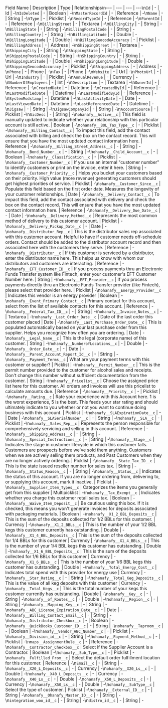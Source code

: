 Field Name | Description | Type | Relationships\n--- | --- | --- | ---\n`Id` | - | Id | -\n`IsDeleted` | - | Boolean | -\n`MasterRecordId` | - | Reference | -\n`Name` | - | String | -\n`Type` | - | Picklist | -\n`RecordTypeId` | - | Reference | -\n`ParentId` | - | Reference | -\n`BillingStreet` | - | Textarea | -\n`BillingCity` | - | String | -\n`BillingState` | - | String | -\n`BillingPostalCode` | - | String | -\n`BillingCountry` | - | String | -\n`BillingLatitude` | - | Double | -\n`BillingLongitude` | - | Double | -\n`BillingGeocodeAccuracy` | - | Picklist | -\n`BillingAddress` | - | Address | -\n`ShippingStreet` | - | Textarea | -\n`ShippingCity` | - | String | -\n`ShippingState` | - | String | -\n`ShippingPostalCode` | - | String | -\n`ShippingCountry` | - | String | -\n`ShippingLatitude` | - | Double | -\n`ShippingLongitude` | - | Double | -\n`ShippingGeocodeAccuracy` | - | Picklist | -\n`ShippingAddress` | - | Address | -\n`Phone` | - | Phone | -\n`Fax` | - | Phone | -\n`Website` | - | Url | -\n`PhotoUrl` | - | Url | -\n`Industry` | - | Picklist | -\n`AnnualRevenue` | - | Currency | -\n`NumberOfEmployees` | - | Int | -\n`Description` | - | Textarea | -\n`OwnerId` | - | Reference | -\n`CreatedDate` | - | Datetime | -\n`CreatedById` | - | Reference | -\n`LastModifiedDate` | - | Datetime | -\n`LastModifiedById` | - | Reference | -\n`SystemModstamp` | - | Datetime | -\n`LastActivityDate` | - | Date | -\n`LastViewedDate` | - | Datetime | -\n`LastReferencedDate` | - | Datetime | -\n`Jigsaw` | - | String | -\n`JigsawCompanyId` | - | String | -\n`AccountSource` | - | Picklist | -\n`SicDesc` | - | String | -\n`ohanafy__Active__c` | This field is manually updated to indicate whether your relationship with this particular account is still active. | Boolean | -\n`ohanafy__BOL_Tax_Type__c` | - | Picklist | -\n`ohanafy__Billing_Contact__c` | To impact this field, add the contact associated with billing and check the box on the contact record. This will ensure that you have the most updated contact information here. | Reference | -\n`ohanafy__Billing_Street_Address__c` | - | String | -\n`ohanafy__Bond_Number__c` | - | String | -\n`ohanafy__Child_Account__c` | - | Boolean | -\n`ohanafy__Classification__c` | - | Picklist | -\n`ohanafy__Customer_Number__c` | If you use an internal \"customer number\" to identify customers or print on the invoice, enter it here. | String | -\n`ohanafy__Customer_Priority__c` | Helps you bucket your customers based on their priority. High value (more revenue) generating customers should get highest priorities of service. | Picklist | -\n`ohanafy__Customer_Since__c` | Populate this field based on the first order date. Measures the longevity of your customer relationships. | Date | -\n`ohanafy__Delivery_Contact__c` | To impact this field, add the contact associated with delivery and check the box on the contact record. This will ensure that you have the most updated contact information here. | Reference | -\n`ohanafy__Delivery_Due_Date__c` | - | Date | -\n`ohanafy__Delivery_Method__c` | Represents the most common method of delivery to this customer account. | Picklist | -\n`ohanafy__Delivery_Pickup_Date__c` | - | Date | -\n`ohanafy__Distributor_Rep__c` | This is the distributor sales rep associated with this customer account. Helpful to have if customer needs off-schedule orders. Contact should be added to the distributor account record and then associated here with the customers they serve. | Reference | -\n`ohanafy__Distributor__c` | If this customer is serviced by a distributor, enter the distributor name here. This helps us know with whom our distributors and customers are interacting. | Reference | -\n`ohanafy__EFT_Customer_ID__c` | If you process payments thru an Electronic Funds Transfer system like Fintech, enter your customer's EFT Customer Number here. | String | -\n`ohanafy__EFT_Provider__c` | If you process payments directly thru an Electronic Funds Transfer provider (like Fintech), please select that provider here. | Picklist | -\n`ohanafy__Energy_Provider__c` | Indicates this vendor is an energy provider | Boolean | -\n`ohanafy__Event_Primary_Contact__c` | Primary contact for this account, select from the list of available contacts for this account. | Reference | -\n`ohanafy__Federal_Tax_ID__c` | - | String | -\n`ohanafy__Invoice_Notes__c` | - | Textarea | -\n`ohanafy__Last_Order_Date__c` | Date of the last order this customer placed | Date | -\n`ohanafy__Last_Purchase_Order_Date__c` | This is populated automatically based on your last purchase order from this supplier. Helps you recognize how often you are ordering. | Date | -\n`ohanafy__Legal_Name__c` | This is the legal (corporate name) of this customer. | String | -\n`ohanafy__NumberofLocations__c` | - | Double | -\n`ohanafy__Order_Date__c` | - | Date | -\n`ohanafy__Parent_Account_Report_Id__c` | - | String | -\n`ohanafy__Payment_Terms__c` | What are your payment terms with this customer or supplier? | Picklist | -\n`ohanafy__Permit_Number__c` | This is the permit number provided to the customer for alcohol sales and receipts. Don't change this number without sufficient documentation from the customer. | String | -\n`ohanafy__Pricelist__c` | Choose the assigned price list here for this customer. All orders and invoices will use this pricelist to calculate amounts due. | Reference | -\n`ohanafy__Priority__c` | - | Picklist | -\n`ohanafy__Rating__c` | Rate your experience with this Account here. 1 is the worst experience, 5 is the best. This feeds your star rating and should ultimately indicate to you whether or not you want to continue doing business with this account. | Picklist | -\n`ohanafy__SLAExpirationDate__c` | - | Date | -\n`ohanafy__SLASerialNumber__c` | - | String | -\n`ohanafy__SLA__c` | - | Picklist | -\n`ohanafy__Sales_Rep__c` | Represents the person responsible for comprehensively servicing and selling in this account. | Reference | -\n`ohanafy__Shipping_Address__c` | - | String | -\n`ohanafy__Special_Instructions__c` | - | String | -\n`ohanafy__Stage__c` | Indicates the stage in customer lifecycle in which this customer falls. Customers are prospects before we've sold them anything, Customers when we are actively selling them products, and Past Customers when they are no longer actively ordering. | Picklist | -\n`ohanafy__State_Tax_ID__c` | This is the state issued reseller number for sales tax. | String | -\n`ohanafy__Status_Reason__c` | - | String | -\n`ohanafy__Status__c` | Indicates the status of this account. If you are no longer ordering from, delivering to, or supplying this account, mark it inactive. | Picklist | -\n`ohanafy__Supplier_Item_Types__c` | Categorizes the items you generally get from this supplier | Multipicklist | -\n`ohanafy__Tax_Exempt__c` | Indicates whether you charge this customer retail sales tax. | Boolean | -\n`ohanafy__Waive_Item_Deposit__c` | Be cautious using this box. If it is checked, this means you won't generate invoices for deposits associated with packaging materials. | Boolean | -\n`ohanafy__X1_2_BBL_Deposits__c` | This is the sum of the deposits collected for 1/2 BBLs for this customer. | Currency | -\n`ohanafy__X1_2_BBLs__c` | This is the number of your 1/2 BBL kegs this customer currently has outstanding. | Double | -\n`ohanafy__X1_4_BBL_Deposits__c` | This is the sum of the deposits collected for 1/4 BBLs for this customer | Currency | -\n`ohanafy__X1_4_BBLs__c` | This is the number of your 1/4 BBL kegs this customer has outstanding. | Double | -\n`ohanafy__X1_6_BBL_Deposits__c` | This is the sum of the deposits collected for 1/6 BBLs for this customer | Currency | -\n`ohanafy__X1_6_BBLs__c` | This is the number of your 1/6 BBL kegs this customer has outstanding. | Double | -\n`ohanafy__Total_Energy_Cost__c` | Indicates total spend with this provider for energy use | Currency | -\n`ohanafy__Star_Rating__c` | - | String | -\n`ohanafy__Total_Keg_Deposits__c` | This is the value of all keg deposits with this customer | Currency | -\n`ohanafy__Total_Kegs__c` | This is the total number of your kegs this customer currently has outstanding. | Double | -\n`ohanafy__Key__c` | - | String | -\n`ohanafy__of_Routes__c` | - | Double | -\n`ohanafy__Region__c` | - | String | -\n`ohanafy__Mapping_Key__c` | - | String | -\n`ohanafy__ABC_License_Expiration_Date__c` | - | Date | -\n`ohanafy__Billing_Contact_Email__c` | - | String | -\n`ohanafy__Distributor_Checkbox__c` | - | Boolean | -\n`ohanafy__QuickBooks_Customer_ID__c` | - | String | -\n`ohanafy__Taproom__c` | - | Boolean | -\n`ohanafy__Vendor_ABC_Number__c` | - | Picklist | -\n`ohanafy__Division_id__c` | - | String | -\n`ohanafy__Payment_Method__c` | - | Picklist | -\n`maps__AssignmentRule__c` | - | Reference | -\n`ohanafy__Contractor_Checkbox__c` | Select if the Supplier Account is a Contractor. | Boolean | -\n`ohanafy__Sub_Type__c` | - | Picklist | -\n`ohanafy__Fulfilled_From__c` | Select the default order fulfillment location for this customer. | Reference | -\n`Email__c` | - | String | -\n`ohanafy__X20_L_Deposits__c` | - | Currency | -\n`ohanafy__X20_Ls__c` | - | Double | -\n`ohanafy__X40_L_Deposits__c` | - | Currency | -\n`ohanafy__X40_Ls__c` | - | Double | -\n`ohanafy__X50_L_Deposits__c` | - | Currency | -\n`ohanafy__X50_Ls__c` | - | Double | -\n`ohanafy__SubType__c` | Select the type of customer. | Picklist | -\n`ohanafy__External_ID__c` | - | String | -\n`ohanafy__Ohanafy_Master_ID__c` | - | String | -\n`integration_woo_id__c` | - | String | -\n`distro_id__c` | - | String | -
